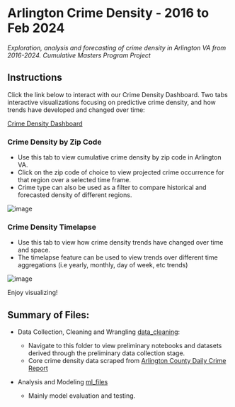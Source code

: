 # Arlington Crime Density - 2016 to Feb 2024
*Exploration, analysis and forecasting of crime density in Arlington VA from 2016-2024. Cumulative Masters Program Project*

## Instructions 
Click the link below to interact with our Crime Density Dashboard. Two tabs interactive visualizations focusing on predictive crime density, and how trends have developed and changed over time:

[Crime Density Dashboard](https://arlingtoncrimedensity2016-2024.streamlit.app/)

### Crime Density by Zip Code 
- Use this tab to view cumulative crime density by zip code in Arlington VA. 
- Click on the zip code of choice to view projected crime occurrence for that region over a selected time frame. 
- Crime type can also be used as a filter to compare historical and forecasted density of different regions.

![image](https://github.com/a-memme/arlington_crime_density/assets/79600550/e8dc2631-9326-4986-a6c7-f5726d9aee32)

### Crime Density Timelapse 
- Use this tab to view how crime density trends have changed over time and space. 
- The timelapse feature can be used to view trends over different time aggregations (i.e yearly, monthly, day of week, etc trends)

![image](https://github.com/a-memme/arlington_crime_density/assets/79600550/65fd6c11-1ea1-4b2a-a000-18becfef18c0)


Enjoy visualizing!


## Summary of Files:
- Data Collection, Cleaning and Wrangling [data_cleaning](https://github.com/a-memme/arlington_crime_density/tree/main/data_cleaning):
    - Navigate to this folder to view preliminary notebooks and datasets derived through the preliminary data collection stage.
    - Core crime density data scraped from [Arlington County Daily Crime Report](https://www.arlingtonva.us/About-Arlington/Newsroom?dlv_ARL%20CL%20Public%20News%20Listing%20without%20Image=(dd_OC%20News%20Categories=Daily%20Crime%20Report))

- Analysis and Modeling [ml_files](https://github.com/a-memme/arlington_crime_density/tree/main/ml_files)
    - Mainly model evaluation and testing.
